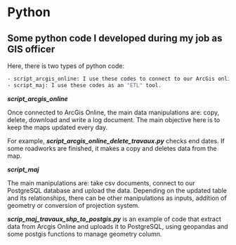 # Python
## Some python code I developed during my job as GIS officer

Here, there is two types of python code:
```sh
- script_arcgis_online: I use these codes to connect to our ArcGis online platform and manage data.
- script_maj: I use these codes as an "ETL" tool. 
```
**_script_arcgis_online_**

Once connected to ArcGis Online, the main data manipulations are: copy, delete, download and write a log document. The main objective here is to keep the maps updated every day.

For example, **_script_arcgis_online_delete_travaux.py_** checks end dates. If some roadworks are finished, it makes a copy and deletes data from the map.

**_script_maj_**

The main manipulations are: take csv documents, connect to our PostgreSQL database and upload the data. Depending on the updated table and its relationships, there can be other manipulations as inputs, addition of geometry or conversion of projection system.

**_scrip_maj_travaux_shp_to_postgis.py_** is an example of code that extract data from Arcgis Online and uploads it to PostgreSQL, using geopandas and some postgis functions to manage geometry column.
